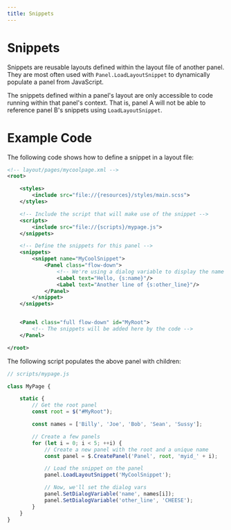 ```yaml
---
title: Snippets
---
```


# Snippets

Snippets are reusable layouts defined within the layout file of another panel. They are most often used with `Panel.LoadLayoutSnippet` to dynamically populate a panel from JavaScript.

The snippets defined within a panel's layout are only accessible to code running within that panel's context. That is, panel A will not be able to reference panel B's snippets using `LoadLayoutSnippet`.

# Example Code

The following code shows how to define a snippet in a layout file:

```xml
<!-- layout/pages/mycoolpage.xml -->
<root>

    <styles>
        <include src="file://{resources}/styles/main.scss">
    </styles>

    <!-- Include the script that will make use of the snippet -->
    <scripts>
        <include src="file://{scripts}/mypage.js">
    </snippets>

    <!-- Define the snippets for this panel -->
    <snippets>
        <snippet name="MyCoolSnippet">
            <Panel class="flow-down">
                <!-- We're using a dialog variable to display the name -->
                <Label text="Hello, {s:name}"/>
                <Label text="Another line of {s:other_line}"/>
            </Panel>
        </snippet>
    </snippets>


    <Panel class="full flow-down" id="MyRoot">
        <!-- The snippets will be added here by the code -->
    </Panel>

</root>
```

The following script populates the above panel with children:

```js
// scripts/mypage.js

class MyPage {

    static {
        // Get the root panel
        const root = $("#MyRoot");

        const names = ['Billy', 'Joe', 'Bob', 'Sean', 'Sussy'];

        // Create a few panels
        for (let i = 0; i < 5; ++i) {
            // Create a new panel with the root and a unique name
            const panel = $.CreatePanel('Panel', root, 'myid_' + i);

            // Load the snippet on the panel
            panel.LoadLayoutSnippet('MyCoolSnippet');

            // Now, we'll set the dialog vars
            panel.SetDialogVariable('name', names[i]);
            panel.SetDialogVariable('other_line', 'CHEESE');
        }
    }
}
```
